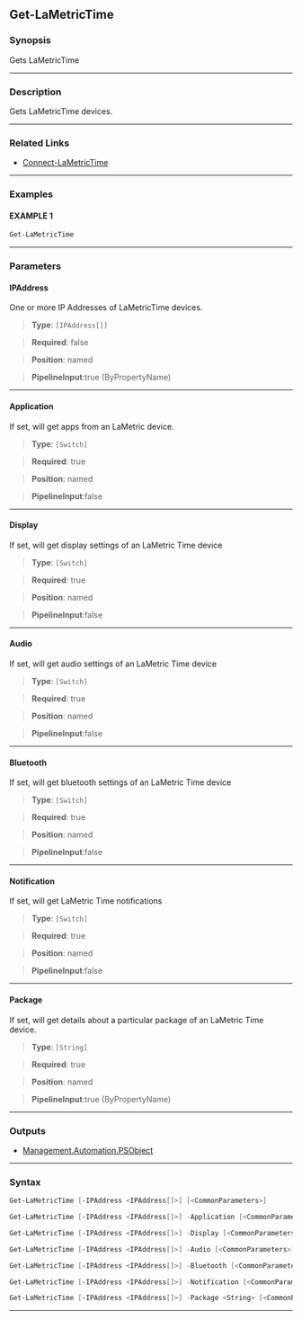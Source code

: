 Get-LaMetricTime
----------------
### Synopsis
Gets LaMetricTime

---
### Description

Gets LaMetricTime devices.

---
### Related Links
* [Connect-LaMetricTime](Connect-LaMetricTime.md)



---
### Examples
#### EXAMPLE 1
```PowerShell
Get-LaMetricTime
```

---
### Parameters
#### **IPAddress**

One or more IP Addresses of LaMetricTime devices.



> **Type**: ```[IPAddress[]]```

> **Required**: false

> **Position**: named

> **PipelineInput**:true (ByPropertyName)



---
#### **Application**

If set, will get apps from an LaMetric device.



> **Type**: ```[Switch]```

> **Required**: true

> **Position**: named

> **PipelineInput**:false



---
#### **Display**

If set, will get display settings of an LaMetric Time device



> **Type**: ```[Switch]```

> **Required**: true

> **Position**: named

> **PipelineInput**:false



---
#### **Audio**

If set, will get audio settings of an LaMetric Time device



> **Type**: ```[Switch]```

> **Required**: true

> **Position**: named

> **PipelineInput**:false



---
#### **Bluetooth**

If set, will get bluetooth settings of an LaMetric Time device



> **Type**: ```[Switch]```

> **Required**: true

> **Position**: named

> **PipelineInput**:false



---
#### **Notification**

If set, will get LaMetric Time notifications



> **Type**: ```[Switch]```

> **Required**: true

> **Position**: named

> **PipelineInput**:false



---
#### **Package**

If set, will get details about a particular package of an LaMetric Time device.



> **Type**: ```[String]```

> **Required**: true

> **Position**: named

> **PipelineInput**:true (ByPropertyName)



---
### Outputs
* [Management.Automation.PSObject](https://learn.microsoft.com/en-us/dotnet/api/System.Management.Automation.PSObject)




---
### Syntax
```PowerShell
Get-LaMetricTime [-IPAddress <IPAddress[]>] [<CommonParameters>]
```
```PowerShell
Get-LaMetricTime [-IPAddress <IPAddress[]>] -Application [<CommonParameters>]
```
```PowerShell
Get-LaMetricTime [-IPAddress <IPAddress[]>] -Display [<CommonParameters>]
```
```PowerShell
Get-LaMetricTime [-IPAddress <IPAddress[]>] -Audio [<CommonParameters>]
```
```PowerShell
Get-LaMetricTime [-IPAddress <IPAddress[]>] -Bluetooth [<CommonParameters>]
```
```PowerShell
Get-LaMetricTime [-IPAddress <IPAddress[]>] -Notification [<CommonParameters>]
```
```PowerShell
Get-LaMetricTime [-IPAddress <IPAddress[]>] -Package <String> [<CommonParameters>]
```
---

